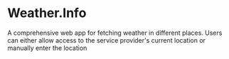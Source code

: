 # Weather.Info
A comprehensive web app for fetching weather in different places. Users can either allow access to the service provider's current location or manually enter the location
